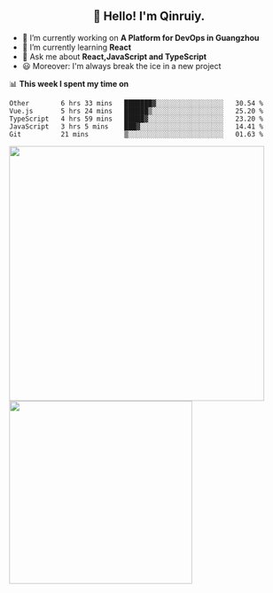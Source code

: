 <h2 align="center">👋 Hello! I'm Qinruiy.</h2>


- 🔭 I’m currently working on **A Platform for DevOps in Guangzhou**
- 🌱 I’m currently learning **React**
- 💬 Ask me about **React,JavaScript and TypeScript**
- 😃 Moreover: I'm always break the ice in a new project

📊 **This week I spent my time on**

<!--START_SECTION:waka-->
```text
Other        6 hrs 33 mins   ███████▓░░░░░░░░░░░░░░░░░   30.54 % 
Vue.js       5 hrs 24 mins   ██████▒░░░░░░░░░░░░░░░░░░   25.20 % 
TypeScript   4 hrs 59 mins   █████▓░░░░░░░░░░░░░░░░░░░   23.20 % 
JavaScript   3 hrs 5 mins    ███▓░░░░░░░░░░░░░░░░░░░░░   14.41 % 
Git          21 mins         ▒░░░░░░░░░░░░░░░░░░░░░░░░   01.63 % 
```
<!--END_SECTION:waka-->

<p>
<img align="left" width="460" src="https://github-readme-stats.vercel.app/api?username=Qinruiy&custom_title=Qrinruiy's Github Stats&theme=graywhite&hide_border=true"/> <img align="left" width="330" src="https://github-readme-stats.vercel.app/api/top-langs/?username=Qinruiy&layout=compact&theme=graywhite&hide_border=true"/>
</p>
